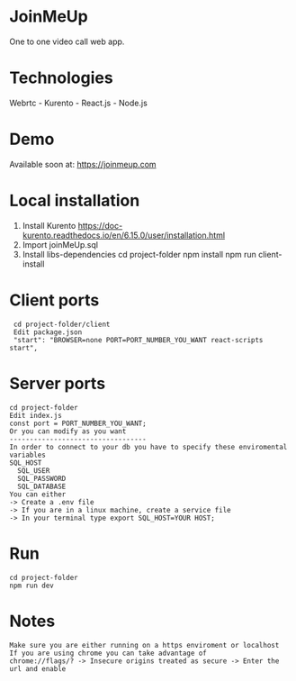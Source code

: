 # JoinMeUp
One to one video call web app.

# Technologies
Webrtc - Kurento - React.js - Node.js

# Demo
Available soon at: https://joinmeup.com

# Local installation
  1. Install Kurento
     https://doc-kurento.readthedocs.io/en/6.15.0/user/installation.html
  2. Import joinMeUp.sql
  3. Install libs-dependencies
     cd project-folder
     npm install
     npm run client-install
     
# Client ports
     cd project-folder/client
     Edit package.json
     "start": "BROWSER=none PORT=PORT_NUMBER_YOU_WANT react-scripts start",
# Server ports
    cd project-folder
    Edit index.js
    const port = PORT_NUMBER_YOU_WANT;
    Or you can modify as you want
    ----------------------------------
    In order to connect to your db you have to specify these enviromental variables
    SQL_HOST
	  SQL_USER
	  SQL_PASSWORD
	  SQL_DATABASE
    You can either
    -> Create a .env file
    -> If you are in a linux machine, create a service file
    -> In your terminal type export SQL_HOST=YOUR HOST;
# Run
    cd project-folder
    npm run dev
# Notes
    Make sure you are either running on a https enviroment or localhost
    If you are using chrome you can take advantage of
    chrome://flags/? -> Insecure origins treated as secure -> Enter the url and enable
    
